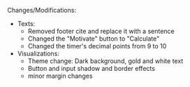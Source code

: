 Changes/Modifications:
* Texts:
    - Removed footer cite and replace it with a sentence
    - Changed the "Motivate" button to "Calculate"
    - Changed the timer's decimal points from 9 to 10
* Visualizations:
    - Theme change: Dark background, gold and white text
    - Button and input shadow and border effects
    - minor margin changes